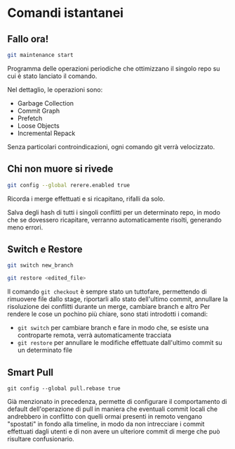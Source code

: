 # Comandi istantanei

## Fallo ora!

```bash
git maintenance start
```

Programma delle operazioni periodiche che ottimizzano il singolo repo
su cui è stato lanciato il comando.

Nel dettaglio, le operazioni sono:
- Garbage Collection
- Commit Graph
- Prefetch
- Loose Objects
- Incremental Repack

Senza particolari controindicazioni, ogni comando git verrà velocizzato.

## Chi non muore si rivede

```bash
git config --global rerere.enabled true
```

Ricorda i merge effettuati e si ricapitano, rifalli da solo.

Salva degli hash di tutti i singoli conflitti per un determinato repo, in modo
che se dovessero ricapitare, verranno automaticamente risolti, generando meno errori.

## Switch e Restore

```bash
git switch new_branch
```

```bash
git restore <edited_file>
```

Il comando `git checkout` è sempre stato un tuttofare, permettendo di rimuovere file dallo stage,
riportarli allo stato dell'ultimo commit, annullare la risoluzione dei conflitti durante un merge,
cambiare branch e altro
Per rendere le cose un pochino più chiare, sono stati introdotti i comandi:

- `git switch` per cambiare branch e fare in modo che, se esiste una controparte remota,
verrà automaticamente tracciata
- `git restore` per annullare le modifiche effettuate dall'ultimo commit su un determinato file

## Smart Pull

```
git config --global pull.rebase true
```

Già menzionato in precedenza, permette di configurare il comportamento di default dell'operazione di pull
in maniera che eventuali commit locali che andrebbero in conflitto con quelli ormai presenti in remoto
vengano "spostati" in fondo alla timeline, in modo da non intrecciare i commit effettuati dagli utenti
e di non avere un ulteriore commit di merge che può risultare confusionario.
